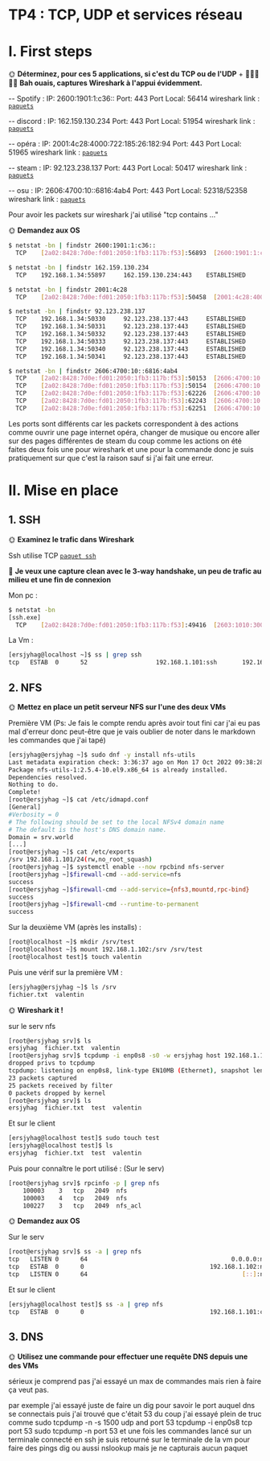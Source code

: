 # TP4 : TCP, UDP et services réseau

# I. First steps

🌞 **Déterminez, pour ces 5 applications, si c'est du TCP ou de l'UDP** + 🦈🦈🦈🦈🦈 **Bah ouais, captures Wireshark à l'appui évidemment.**

-- Spotify : 
IP: 2600:1901:1:c36::
Port: 443
Port Local: 56414
wireshark link : [`paquets`](https://github.com/ValentinBonomo/tp-linux/blob/main/TP%20B2/TP%20numéro%204/Wireshark/spotify.pcapng)

-- discord : 
IP: 162.159.130.234
Port: 443
Port Local: 51954
wireshark link : [`paquets`](https://github.com/ValentinBonomo/tp-linux/blob/main/TP%20B2/TP%20numéro%204/Wireshark/discord.pcapng)

-- opéra : 
IP: 2001:4c28:4000:722:185:26:182:94
Port: 443
Port Local: 51965
wireshark link : [`paquets`](https://github.com/ValentinBonomo/tp-linux/blob/main/TP%20B2/TP%20numéro%204/Wireshark/opéra.pcapng)

-- steam : 
IP: 92.123.238.137
Port: 443
Port Local: 50417
wireshark link : [`paquets`](https://github.com/ValentinBonomo/tp-linux/blob/main/TP%20B2/TP%20numéro%204/Wireshark/steam.pcapng)

-- osu : 
IP: 2606:4700:10::6816:4ab4
Port: 443
Port Local: 52318/52358
wireshark link : [`paquets`](https://github.com/ValentinBonomo/tp-linux/blob/main/TP%20B2/TP%20numéro%204/Wireshark/osu.pcapng)

Pour avoir les packets sur wireshark j'ai utilisé "tcp contains ..."

🌞 **Demandez aux OS**

```bash
$ netstat -bn | findstr 2600:1901:1:c36::
  TCP    [2a02:8428:7d0e:fd01:2050:1fb3:117b:f53]:56893  [2600:1901:1:c36::]:443  ESTABLISHED

$ netstat -bn | findstr 162.159.130.234
  TCP    192.168.1.34:55897     162.159.130.234:443    ESTABLISHED

$ netstat -bn | findstr 2001:4c28
  TCP    [2a02:8428:7d0e:fd01:2050:1fb3:117b:f53]:50458  [2001:4c28:4000:722:185:26:182:106]:443  ESTABLISHED

$ netstat -bn | findstr 92.123.238.137
  TCP    192.168.1.34:50330     92.123.238.137:443     ESTABLISHED
  TCP    192.168.1.34:50331     92.123.238.137:443     ESTABLISHED
  TCP    192.168.1.34:50332     92.123.238.137:443     ESTABLISHED
  TCP    192.168.1.34:50333     92.123.238.137:443     ESTABLISHED
  TCP    192.168.1.34:50340     92.123.238.137:443     ESTABLISHED
  TCP    192.168.1.34:50341     92.123.238.137:443     ESTABLISHED

$ netstat -bn | findstr 2606:4700:10::6816:4ab4
  TCP    [2a02:8428:7d0e:fd01:2050:1fb3:117b:f53]:50153  [2606:4700:10::6816:4ab4]:443  ESTABLISHED
  TCP    [2a02:8428:7d0e:fd01:2050:1fb3:117b:f53]:50154  [2606:4700:10::6816:4ab4]:443  ESTABLISHED
  TCP    [2a02:8428:7d0e:fd01:2050:1fb3:117b:f53]:62226  [2606:4700:10::6816:4ab4]:443  TIME_WAIT
  TCP    [2a02:8428:7d0e:fd01:2050:1fb3:117b:f53]:62243  [2606:4700:10::6816:4ab4]:443  TIME_WAIT
  TCP    [2a02:8428:7d0e:fd01:2050:1fb3:117b:f53]:62251  [2606:4700:10::6816:4ab4]:443  ESTABLISHED
```
Les ports sont différents car les packets correspondent à des actions comme ouvrir une page internet opéra, changer de musique ou encore aller sur des pages différentes de steam du coup comme les actions on été faites deux fois une pour wireshark et une pour la commande donc je suis pratiquement sur que c'est la raison sauf si j'ai fait une erreur.

# II. Mise en place

## 1. SSH

🌞 **Examinez le trafic dans Wireshark**

Ssh utilise TCP
[`paquet ssh`](https://github.com/ValentinBonomo/tp-linux/blob/main/TP%20B2/TP%20numéro%204/Wireshark/ssh.pcapng)

🦈 **Je veux une capture clean avec le 3-way handshake, un peu de trafic au milieu et une fin de connexion**


Mon pc : 
```bash
$ netstat -bn
[ssh.exe]
  TCP    [2a02:8428:7d0e:fd01:2050:1fb3:117b:f53]:49416  [2603:1010:300::84]:443  FIN_WAIT_1
```

La Vm : 

```bash
[ersjyhag@localhost ~]$ ss | grep ssh
tcp   ESTAB  0      52                   192.168.1.101:ssh       192.168.1.196:49162
```

## 2. NFS

🌞 **Mettez en place un petit serveur NFS sur l'une des deux VMs**

Première VM
(Ps: Je fais le compte rendu après avoir tout fini car j'ai eu pas mal d'erreur donc peut-être que je vais oublier de noter dans le markdown les commandes que j'ai tapé)

```bash
[ersjyhag@ersjyhag ~]$ sudo dnf -y install nfs-utils
Last metadata expiration check: 3:36:37 ago on Mon 17 Oct 2022 09:38:28 AM CEST.
Package nfs-utils-1:2.5.4-10.el9.x86_64 is already installed.
Dependencies resolved.
Nothing to do.
Complete!
[root@ersjyhag ~]$ cat /etc/idmapd.conf
[General]
#Verbosity = 0
# The following should be set to the local NFSv4 domain name
# The default is the host's DNS domain name.
Domain = srv.world
[...]
[root@ersjyhag ~]$ cat /etc/exports
/srv 192.168.1.101/24(rw,no_root_squash)
[root@ersjyhag ~]$ systemctl enable --now rpcbind nfs-server
[root@ersjyhag ~]$firewall-cmd --add-service=nfs
success
[root@ersjyhag ~]$firewall-cmd --add-service={nfs3,mountd,rpc-bind}
success
[root@ersjyhag ~]$firewall-cmd --runtime-to-permanent
success
```

Sur la deuxième VM (après les installs) : 
```bash
[root@localhost ~]$ mkdir /srv/test
[root@localhost ~]$ mount 192.168.1.102:/srv /srv/test
[root@localhost test]$ touch valentin
```

Puis une vérif sur la première VM : 

```bash
[ersjyhag@ersjyhag ~]$ ls /srv
fichier.txt  valentin
```

🌞 **Wireshark it !**

sur le serv nfs
```bash
[root@ersjyhag srv]$ ls
ersjyhag  fichier.txt  valentin
[root@ersjyhag srv]$ tcpdump -i enp0s8 -s0 -w ersjyhag host 192.168.1.102
dropped privs to tcpdump
tcpdump: listening on enp0s8, link-type EN10MB (Ethernet), snapshot length 262144 bytes
23 packets captured
25 packets received by filter
0 packets dropped by kernel
[root@ersjyhag srv]$ ls
ersjyhag  fichier.txt  test  valentin
```
Et sur le client
```bash
[ersjyhag@localhost test]$ sudo touch test
[ersjyhag@localhost test]$ ls
ersjyhag  fichier.txt  test  valentin
```

Puis pour connaître le port utilisé : 
(Sur le serv)
```bash
[root@ersjyhag srv]$ rpcinfo -p | grep nfs
    100003    3   tcp   2049  nfs
    100003    4   tcp   2049  nfs
    100227    3   tcp   2049  nfs_acl
```

🌞 **Demandez aux OS**

Sur le serv

```bash
[root@ersjyhag srv]$ ss -a | grep nfs
tcp   LISTEN 0      64                                        0.0.0.0:nfs                      0.0.0.0:*
tcp   ESTAB  0      0                                   192.168.1.102:nfs                192.168.1.101:cimplex
tcp   LISTEN 0      64                                           [::]:nfs                         [::]:*
```

Et sur le client
```bash
[ersjyhag@localhost test]$ ss -a | grep nfs
tcp   ESTAB  0      0                                   192.168.1.101:cimplex            192.168.1.102:nfs
```

## 3. DNS

🌞 **Utilisez une commande pour effectuer une requête DNS depuis une des VMs**

sérieux je comprend pas j'ai essayé un max de commandes mais rien à faire ça veut pas.

par exemple j'ai essayé juste de faire un dig pour savoir le port auquel dns se connectais puis j'ai trouvé que c'était 53 du coup j'ai essayé plein de truc comme
sudo tcpdump -n -s 1500 udp and port 53
tcpdump -i enp0s8 tcp port 53
sudo tcpdump -n port 53
et une fois les commandes lancé sur un terminale connecté en ssh je suis retourné sur le terminale de la vm pour faire des pings dig ou aussi nslookup mais je ne capturais aucun paquet